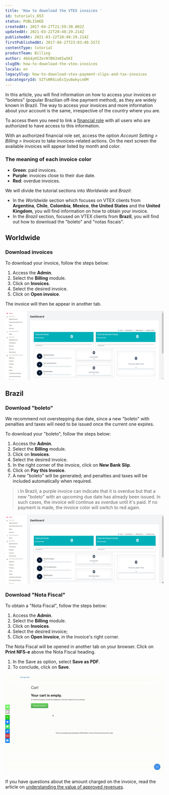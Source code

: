 ```yaml
---
title: 'How to download the VTEX invoices '
id: tutorials_653
status: PUBLISHED
createdAt: 2017-04-27T21:59:30.802Z
updatedAt: 2021-03-22T20:48:29.214Z
publishedAt: 2021-03-22T20:48:29.214Z
firstPublishedAt: 2017-04-27T23:03:40.557Z
contentType: tutorial
productTeam: Billing
author: 46G4yHIZerH7B9Jo0Iw5KI
slugEN: how-to-download-the-vtex-invoices
locale: en
legacySlug: how-to-download-vtex-payment-slips-and-tax-invoices
subcategoryId: 5ZfsNR4ioEsIyu6wkyce0M
---
```


In this article, you will find information on how to access your invoices or "boletos" (popular Brazilian off-line payment method), as they are widely known in Brazil. The way to access your invoices and more information about your account is the same, irrespective of the country where you are.

To access them you need to link a [financial role](https://help.vtex.com/tutorial/como-criar-um-perfil-de-acesso-financeiro--717qPtxW3Cy9n5KrReHeVv) with all users who are authorized to have access to this information.

With an authorized financial role set, access the option *Account Setting > Billing > Invoices* to take invoices-related actions. On the next screen the available invoices will appear listed by month and color.

### The meaning of each invoice color 

- **Green**: paid invoices.
- **Purple**: invoices close to their due date.
- **Red**: overdue invoices.

We will divide the tutorial sections into *Worldwide* and *Brazil*: 

- In the *Worldwide* section which focuses on VTEX clients from **Argentina**, **Chile**, **Colombia**, **Mexico**, **the United States** and the **United Kingdom**, you will find information on how to obtain your invoice.
- In the *Brazil* section, focused on VTEX clients from **Brazil**, you will find out how to download the "boleto" and "notas fiscais".

## Worldwide

### Download invoices

To download your invoice, follow the steps below: 

1. Access the **Admin**.
2. Select the **Billing** module.
3. Click on **Invoices**.
4. Select the desired invoice.
5. Click on **Open invoice**.

The invoice will then be appear in another tab.

![baixar faturas en](https://raw.githubusercontent.com/vtexdocs/help-center-content/refs/heads/main/_1.gif)

## Brazil 

### Download "boleto" 

We recommend not overstepping due date, since a new "boleto" with penalties and taxes will need to be issued once the current one expires. 

To download your "boleto", follow the steps below: 

1. Access the **Admin**.
2. Select the **Billing** module.
3. Click on **Invoices**.
4. Select the desired invoice.
5. In the right corner of the invoice, click on **New Bank Slip**.
6. Click on **Pay this Invoice**.
7. A new "boleto" will be generated; and penalties and taxes will be included automatically when required. 

>ℹ️ In Brazil, a purple invoice can indicate that it is overdue but that a new "boleto" with an upcoming due date has already been issued. In such cases, the invoice will continue as overdue until it's paid. If no payment is made, the invoice color will switch to red again.

![baixar boletos en](https://raw.githubusercontent.com/vtexdocs/help-center-content/refs/heads/main/_2.gif)

### Download "Nota Fiscal"

To obtain a "Nota Fiscal", follow the steps below: 

1. Access the **Admin**.
2. Select the **Billing** module.
3. Click on **Invoices**.
4. Select the desired invoice;
5. Click on **Open Invoice**, in the invoice's right corner.

The Nota Fiscal will be opened in another tab on your browser. Click on **Print NFS-e** above the Nota Fiscal heading. 

1. In the Save as option, select **Save as PDF**.
2. To conclude, click on **Save**.

![baixar notafiscal en](https://raw.githubusercontent.com/vtexdocs/help-center-content/refs/heads/main/_3.gif)

If you have questions about the amount charged on the invoice, read the article on [understanding the value of approved revenues](https://help.vtex.com/tutorial/understanding-the-value-of-approved-revenues--tutorials_4322).




